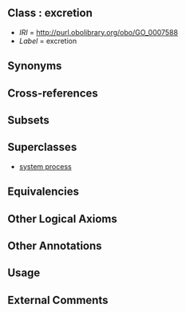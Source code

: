 
## Class : excretion

 * *IRI* = http://purl.obolibrary.org/obo/GO_0007588
 * *Label* = excretion

## Synonyms


## Cross-references


## Subsets


## Superclasses

 * [system process](../../GO/08/GO_0003008.md)

## Equivalencies


## Other Logical Axioms


## Other Annotations


## Usage


## External Comments


